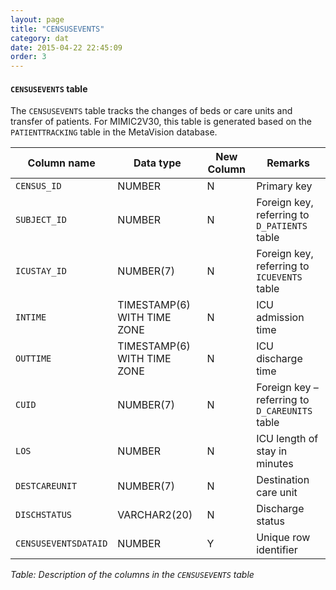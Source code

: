 ```yaml
---
layout: page
title: "CENSUSEVENTS"
category: dat
date: 2015-04-22 22:45:09
order: 3
---
```


#### ```CENSUSEVENTS``` table

The ```CENSUSEVENTS``` table tracks the changes of beds or care units and
transfer of patients. For MIMIC2V30, this table is generated based on
the ```PATIENTTRACKING``` table in the MetaVision database.

Column name | Data type | New Column | Remarks
--- | --- | --- | ---
```CENSUS_ID``` | NUMBER | N | Primary key
```SUBJECT_ID``` | NUMBER | N | Foreign key, referring to ```D_PATIENTS``` table
```ICUSTAY_ID``` | NUMBER(7) | N | Foreign key, referring to ```ICUEVENTS``` table
```INTIME``` | TIMESTAMP(6) WITH TIME ZONE | N | ICU admission time
```OUTTIME``` | TIMESTAMP(6) WITH TIME ZONE | N | ICU discharge time
```CUID``` | NUMBER(7) | N | Foreign key – referring to ```D_CAREUNITS``` table
```LOS``` | NUMBER | N | ICU length of stay in minutes
```DESTCAREUNIT``` | NUMBER(7) | N | Destination care unit
```DISCHSTATUS``` | VARCHAR2(20) | N | Discharge status
```CENSUSEVENTSDATAID``` | NUMBER | Y | Unique row identifier

*Table: Description of the columns in the ```CENSUSEVENTS``` table*
